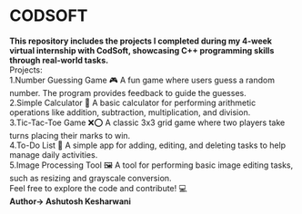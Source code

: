 # CODSOFT
<b>This repository includes the projects I completed during my 4-week virtual internship with CodSoft, showcasing C++ programming skills through real-world tasks.</b>
<br>
Projects:
<br>
1.Number Guessing Game 🎮
A fun game where users guess a random number. The program provides feedback to guide the guesses.
<br>
2.Simple Calculator 🧮
A basic calculator for performing arithmetic operations like addition, subtraction, multiplication, and division.
<br>
3.Tic-Tac-Toe Game ❌⭕
A classic 3x3 grid game where two players take turns placing their marks to win.
<br>
4.To-Do List 📝
A simple app for adding, editing, and deleting tasks to help manage daily activities.
<br>
5.Image Processing Tool 🖼️
A tool for performing basic image editing tasks, such as resizing and grayscale conversion.
<br>
Feel free to explore the code and contribute! 💻
<br>
<b>Author-> Ashutosh Kesharwani</b>

